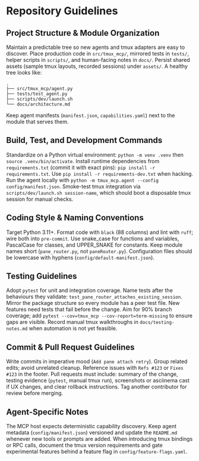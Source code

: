 # Repository Guidelines

## Project Structure & Module Organization
Maintain a predictable tree so new agents and tmux adapters are easy to discover. Place production code in `src/tmux_mcp/`, mirrored tests in `tests/`, helper scripts in `scripts/`, and human-facing notes in `docs/`. Persist shared assets (sample tmux layouts, recorded sessions) under `assets/`. A healthy tree looks like:
```
.
├── src/tmux_mcp/agent.py
├── tests/test_agent.py
├── scripts/dev/launch.sh
└── docs/architecture.md
```
Keep agent manifests (`manifest.json`, `capabilities.yaml`) next to the module that serves them.

## Build, Test, and Development Commands
Standardize on a Python virtual environment: `python -m venv .venv` then `source .venv/bin/activate`. Install runtime dependencies from `requirements.txt` (commit it with exact pins): `pip install -r requirements.txt`. Use `pip install -r requirements-dev.txt` when hacking. Run the agent locally with `python -m tmux_mcp.agent --config config/manifest.json`. Smoke-test tmux integration via `scripts/dev/launch.sh session-name`, which should boot a disposable tmux session for manual checks.

## Coding Style & Naming Conventions
Target Python 3.11+. Format code with `black` (88 columns) and lint with `ruff`; wire both into `pre-commit`. Use snake_case for functions and variables, PascalCase for classes, and UPPER_SNAKE for constants. Keep module names short (`pane_router.py`, not `paneRouter.py`). Configuration files should be lowercase with hyphens (`config/default-manifest.json`).

## Testing Guidelines
Adopt `pytest` for unit and integration coverage. Name tests after the behaviours they validate: `test_pane_router_attaches_existing_session`. Mirror the package structure so every module has a peer test file. New features need tests that fail before the change. Aim for 90% branch coverage; add `pytest --cov=tmux_mcp --cov-report=term-missing` to ensure gaps are visible. Record manual tmux walkthroughs in `docs/testing-notes.md` when automation is not yet feasible.

## Commit & Pull Request Guidelines
Write commits in imperative mood (`Add pane attach retry`). Group related edits; avoid unrelated cleanup. Reference issues with `Refs #123` or `Fixes #123` in the footer. Pull requests must include: summary of the change, testing evidence (`pytest`, manual tmux run), screenshots or asciinema cast if UX changes, and clear rollback instructions. Tag another contributor for review before merging.

## Agent-Specific Notes
The MCP host expects deterministic capability discovery. Keep agent metadata (`config/manifest.json`) versioned and update the `README.md` whenever new tools or prompts are added. When introducing tmux bindings or RPC calls, document the tmux version requirements and gate experimental features behind a feature flag in `config/feature-flags.yaml`.
